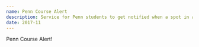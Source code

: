 ```yaml
---
name: Penn Course Alert
description: Service for Penn students to get notified when a spot in an in-demand class opens up.
date: 2017-11
---
```


Penn Course Alert!
